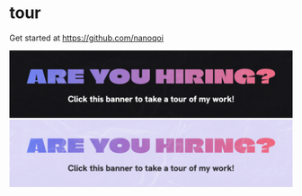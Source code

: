 # tour
Get started at https://github.com/nanoqoi

[![Are you hiring?](https://github.com/nanoqoi/tour/blob/main/are-you-hiring-dark.png?raw=true)](https://github.com/nanoqoi/nanoqoi#gh-dark-mode-only)
[![Are you hiring?](https://github.com/nanoqoi/tour/blob/main/are-you-hiring-light.png?raw=true)](https://github.com/nanoqoi/nanoqoi#gh-light-mode-only)
